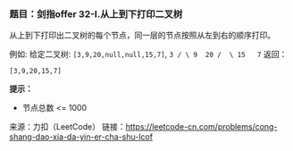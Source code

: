 ### 题目：剑指offer 32-I.从上到下打印二叉树
从上到下打印出二叉树的每个节点，同一层的节点按照从左到右的顺序打印。

例如:
给定二叉树: `[3,9,20,null,null,15,7]`,
`
    3
   / \
  9  20
    /  \
   15   7
`
返回：
```
[3,9,20,15,7]
```
**提示：**
- 节点总数 <= 1000

来源：力扣（LeetCode）
链接：https://leetcode-cn.com/problems/cong-shang-dao-xia-da-yin-er-cha-shu-lcof
